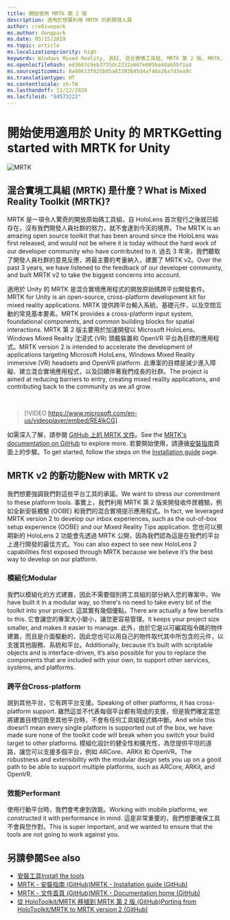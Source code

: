 ```yaml
---
title: 開始使用 MRTK 第 2 版
description: 適用於想要利用 MRTK 的新開發人員
author: cre8ivepark
ms.author: dongpark
ms.date: 05/15/2019
ms.topic: article
ms.localizationpriority: high
keywords: Windows Mixed Reality, 測試, 混合實境工具組, MRTK 第 2 版, MRTK, 工具, SDK, HoloLens, HoloLens 2
ms.openlocfilehash: ed3663c9eb3735dc2232a667e605ba4dab5bf1a4
ms.sourcegitcommit: 8a80613f025b05a83393845d4af4da26a7d3ea9c
ms.translationtype: HT
ms.contentlocale: zh-TW
ms.lasthandoff: 11/12/2020
ms.locfileid: "94573222"
---
```

# <a name="getting-started-with-mrtk-for-unity"></a><span data-ttu-id="1e49d-104">開始使用適用於 Unity 的 MRTK</span><span class="sxs-lookup"><span data-stu-id="1e49d-104">Getting started with MRTK for Unity</span></span>
![MRTK](../../design/images/MRTK_UX_Hero.png)

## <a name="what-is-mixed-reality-toolkit-mrtk"></a><span data-ttu-id="1e49d-106">混合實境工具組 (MRTK) 是什麼？</span><span class="sxs-lookup"><span data-stu-id="1e49d-106">What is Mixed Reality Toolkit (MRTK)?</span></span>
<span data-ttu-id="1e49d-107">MRTK 是一項令人驚奇的開放原始碼工具組，自 HoloLens 首次發行之後就已經存在，沒有我們開發人員社群的努力，就不會達到今天的境界。</span><span class="sxs-lookup"><span data-stu-id="1e49d-107">The MRTK is an amazing open source toolkit that has been around since the HoloLens was first released, and would not be where it is today without the hard work of our developer community who have contributed to it.</span></span> <span data-ttu-id="1e49d-108">過去 3 年來，我們聽取了開發人員社群的意見反應，將最主要的考量納入，建置了 MRTK v2。</span><span class="sxs-lookup"><span data-stu-id="1e49d-108">Over the past 3 years, we have listened to the feedback of our developer community, and built MRTK v2 to take the biggest concerns into account.</span></span>  

<span data-ttu-id="1e49d-109">適用於 Unity 的 MRTK 是混合實境應用程式的開放原始碼跨平台開發套件。</span><span class="sxs-lookup"><span data-stu-id="1e49d-109">MRTK for Unity is an open-source, cross-platform development kit for mixed reality applications.</span></span> <span data-ttu-id="1e49d-110">MRTK 提供跨平台輸入系統、基礎元件，以及空間互動的常見基本要素。</span><span class="sxs-lookup"><span data-stu-id="1e49d-110">MRTK provides a cross-platform input system, foundational components, and common building blocks for spatial interactions.</span></span> <span data-ttu-id="1e49d-111">MRTK 第 2 版主要用於加速開發以 Microsoft HoloLens、Windows Mixed Reality 沈浸式 (VR) 頭戴裝置和 OpenVR 平台為目標的應用程式。</span><span class="sxs-lookup"><span data-stu-id="1e49d-111">MRTK version 2 is intended to accelerate the development of applications targeting Microsoft HoloLens, Windows Mixed Reality immersive (VR) headsets and OpenVR platform.</span></span> <span data-ttu-id="1e49d-112">此專案的目標是減少進入障礙、建立混合實境應用程式，以及回饋伴著我們成長的社群。</span><span class="sxs-lookup"><span data-stu-id="1e49d-112">The project is aimed at reducing barriers to entry, creating mixed reality applications, and contributing back to the community as we all grow.</span></span>

<br>

> [!VIDEO https://www.microsoft.com/en-us/videoplayer/embed/RE4IkCG]

<span data-ttu-id="1e49d-113">如需深入了解，請參閱 [GitHub 上的 MRTK 文件](https://microsoft.github.io/MixedRealityToolkit-Unity/README.html)。</span><span class="sxs-lookup"><span data-stu-id="1e49d-113">See the [MRTK's documentation on GitHub](https://microsoft.github.io/MixedRealityToolkit-Unity/README.html) to explore more.</span></span> <span data-ttu-id="1e49d-114">若要開始使用，請遵循[安裝指南](https://microsoft.github.io/MixedRealityToolkit-Unity/Documentation/Installation.html)頁面上的步驟。</span><span class="sxs-lookup"><span data-stu-id="1e49d-114">To get started, follow the steps on the [Installation guide](https://microsoft.github.io/MixedRealityToolkit-Unity/Documentation/Installation.html) page.</span></span>


## <a name="new-with-mrtk-v2"></a><span data-ttu-id="1e49d-115">MRTK v2 的新功能</span><span class="sxs-lookup"><span data-stu-id="1e49d-115">New with MRTK v2</span></span>
<span data-ttu-id="1e49d-116">我們想要強調我們對這些平台工具的承諾。</span><span class="sxs-lookup"><span data-stu-id="1e49d-116">We want to stress our commitment to these platform tools.</span></span>  <span data-ttu-id="1e49d-117">事實上，我們利用 MRTK 第 2 版來開發收件匣體驗，例如全新安裝體驗 (OOBE) 和我們的混合實境提示應用程式。</span><span class="sxs-lookup"><span data-stu-id="1e49d-117">In fact, we leveraged MRTK version 2 to develop our inbox experiences, such as the out-of-box setup experience (OOBE) and our Mixed Reality Tips application.</span></span> <span data-ttu-id="1e49d-118">您也可以預期新的 HoloLens 2 功能會先透過 MRTK 公開，因為我們認為這是在我們的平台上進行開發的最佳方式。</span><span class="sxs-lookup"><span data-stu-id="1e49d-118">You can also expect to see new HoloLens 2 capabilities first exposed through MRTK because we believe it’s the best way to develop on our platform.</span></span> 

### <a name="modular"></a><span data-ttu-id="1e49d-119">模組化</span><span class="sxs-lookup"><span data-stu-id="1e49d-119">Modular</span></span>
<span data-ttu-id="1e49d-120">我們以模組化的方式建置，因此不需要個別將工具組的部分納入您的專案中。</span><span class="sxs-lookup"><span data-stu-id="1e49d-120">We have built it in a modular way, so there's no need to take every bit of the toolkit into your project.</span></span>  <span data-ttu-id="1e49d-121">這其實有幾個優點。</span><span class="sxs-lookup"><span data-stu-id="1e49d-121">There are actually a few benefits to this.</span></span>  <span data-ttu-id="1e49d-122">它會讓您的專案大小變小，讓您更容易管理。</span><span class="sxs-lookup"><span data-stu-id="1e49d-122">It keeps your project size smaller, and makes it easier to manage.</span></span>  <span data-ttu-id="1e49d-123">此外，由於它是以可編寫指令碼的物件建置，而且是介面驅動的，因此您也可以用自己的物件取代其中所包含的元件，以支援其他服務、系統和平台。</span><span class="sxs-lookup"><span data-stu-id="1e49d-123">Additionally, because it’s built with scriptable objects and is interface-driven, it’s also possible for you to replace the components that are included with your own, to support other services, systems, and platforms.</span></span>

### <a name="cross-platform"></a><span data-ttu-id="1e49d-124">跨平台</span><span class="sxs-lookup"><span data-stu-id="1e49d-124">Cross-platform</span></span>
<span data-ttu-id="1e49d-125">說到其他平台，它有跨平台支援。</span><span class="sxs-lookup"><span data-stu-id="1e49d-125">Speaking of other platforms, it has cross-platform support.</span></span>  <span data-ttu-id="1e49d-126">雖然這並不代表每個平台都有現成的支援，但是我們確定當您將建置目標切換至其他平台時，不會有任何工具組程式碼中斷。</span><span class="sxs-lookup"><span data-stu-id="1e49d-126">And while this doesn’t mean every single platform is supported out of the box, we have made sure none of the toolkit code will break when you switch your build target to other platforms.</span></span>  <span data-ttu-id="1e49d-127">模組化設計的健全性和擴充性，為您提供平坦的道路，讓您可以支援多個平台，例如 ARCore、ARKit 和 OpenVR。</span><span class="sxs-lookup"><span data-stu-id="1e49d-127">The robustness and extensibility with the modular design sets you up on a good path to be able to support multiple platforms, such as ARCore, ARKit, and OpenVR.</span></span>

### <a name="performant"></a><span data-ttu-id="1e49d-128">效能</span><span class="sxs-lookup"><span data-stu-id="1e49d-128">Performant</span></span>
<span data-ttu-id="1e49d-129">使用行動平台時，我們會考慮到效能。</span><span class="sxs-lookup"><span data-stu-id="1e49d-129">Working with mobile platforms, we constructed it with performance in mind.</span></span>  <span data-ttu-id="1e49d-130">這是非常重要的，我們想要確保工具不會與您作對。</span><span class="sxs-lookup"><span data-stu-id="1e49d-130">This is super important, and we wanted to ensure that the tools are not going to work against you.</span></span>

## <a name="see-also"></a><span data-ttu-id="1e49d-131">另請參閱</span><span class="sxs-lookup"><span data-stu-id="1e49d-131">See also</span></span>
* [<span data-ttu-id="1e49d-132">安裝工具</span><span class="sxs-lookup"><span data-stu-id="1e49d-132">Install the tools</span></span>](../install-the-tools.md)
* [<span data-ttu-id="1e49d-133">MRTK - 安裝指南 (GitHub)</span><span class="sxs-lookup"><span data-stu-id="1e49d-133">MRTK - Installation guide (GitHub)</span></span>](https://microsoft.github.io/MixedRealityToolkit-Unity/Documentation/Installation.html)
* [<span data-ttu-id="1e49d-134">MRTK - 文件首頁 (GitHub)</span><span class="sxs-lookup"><span data-stu-id="1e49d-134">MRTK - Documentation home (GitHub)</span></span>](https://microsoft.github.io/MixedRealityToolkit-Unity/README.html)
* [<span data-ttu-id="1e49d-135">從 HoloToolkit/MRTK 移植到 MRTK 第 2 版 (GitHub)</span><span class="sxs-lookup"><span data-stu-id="1e49d-135">Porting from HoloToolkit/MRTK to MRTK version 2 (GitHub)</span></span>](https://microsoft.github.io/MixedRealityToolkit-Unity/Documentation/HTKToMRTKPortingGuide.html)
